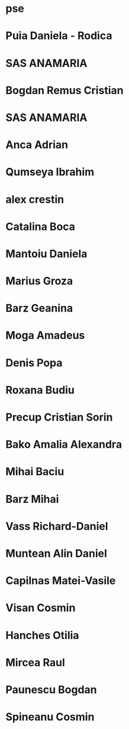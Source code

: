 # pse
# Puia Daniela - Rodica
# SAS ANAMARIA
# Bogdan Remus Cristian
# SAS ANAMARIA
# Anca Adrian
# Qumseya Ibrahim
# alex crestin
# Catalina Boca
# Mantoiu Daniela
# Marius Groza
# Barz Geanina
# Moga Amadeus
# Denis Popa
# Roxana Budiu


# Precup Cristian Sorin
# Bako Amalia Alexandra
# Mihai Baciu
# Barz Mihai

# Vass Richard-Daniel
# Muntean Alin Daniel
# Capilnas Matei-Vasile
# Visan Cosmin
# Hanches Otilia
# Mircea Raul
# Paunescu Bogdan
# Spineanu Cosmin